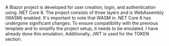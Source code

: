 A Blazor project is developed for user creation, login, and authentication using .NET Core 8. The project consists of three layers and is WebAssembly (WASM) enabled. It's important to note that WASM in .NET Core 8 has undergone significant changes. To ensure compatibility with the previous template and to simplify the project setup, it needs to be emulated. I have already done this emulation. Additionally, JWT is used for the TOKEN section.
